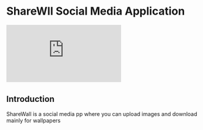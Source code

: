 

# ShareWll Social Media Application
![ShareWall](https://github.com/ayushlohmod/100-days-of-code/blob/main/img/feed.img)

## Introduction
ShareWall is a social media pp where you can upload images and download mainly for wallpapers 
